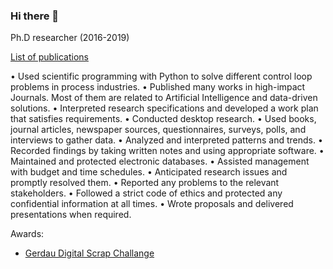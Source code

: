 ### Hi there 👋

Ph.D researcher (2016-2019)

[List of publications](https://www.scopus.com/authid/detail.uri?authorId=57191414672.)

• Used scientific programming with Python to solve different control loop problems in process industries.
• Published many works in high-impact Journals. Most of them are related to Artificial Intelligence and data-driven solutions. 
• Interpreted research specifications and developed a work plan that satisfies requirements.
• Conducted desktop research.
• Used books, journal articles, newspaper sources, questionnaires, surveys, polls, and interviews to gather data.
• Analyzed and interpreted patterns and trends.
• Recorded findings by taking written notes and using appropriate software.
• Maintained and protected electronic databases.
• Assisted management with budget and time schedules.
• Anticipated research issues and promptly resolved them.
• Reported any problems to the relevant stakeholders.
• Followed a strict code of ethics and protected any confidential information at all times.
• Wrote proposals and delivered presentations when required.

Awards: 
* [Gerdau Digital Scrap Challange](https://www.herox.com/digitalscrap)



<!--
**jonathanwvd/jonathanwvd** is a ✨ _special_ ✨ repository because its `README.md` (this file) appears on your GitHub profile.

Here are some ideas to get you started:

- 🔭 I’m currently working on ...
- 🌱 I’m currently learning ...
- 👯 I’m looking to collaborate on ...
- 🤔 I’m looking for help with ...
- 💬 Ask me about ...
- 📫 How to reach me: ...
- 😄 Pronouns: ...
- ⚡ Fun fact: ...
-->
